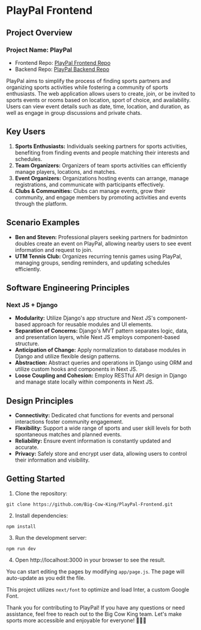 # PlayPal Frontend

## Project Overview

### Project Name: PlayPal
- Frontend Repo: [PlayPal Frontend Repo](https://github.com/Big-Cow-King/PlayPal-Frontend)
- Backend Repo: [PlayPal Backend Repo](https://github.com/Big-Cow-King/PlayPal-Backend)

PlayPal aims to simplify the process of finding sports partners and organizing sports activities while fostering a community of sports enthusiasts. The web application allows users to create, join, or be invited to sports events or rooms based on location, sport of choice, and availability. Users can view event details such as date, time, location, and duration, as well as engage in group discussions and private chats.

## Key Users

1. **Sports Enthusiasts:** Individuals seeking partners for sports activities, benefiting from finding events and people matching their interests and schedules.
2. **Team Organizers:** Organizers of team sports activities can efficiently manage players, locations, and matches.
3. **Event Organizers:** Organizations hosting events can arrange, manage registrations, and communicate with participants effectively.
4. **Clubs & Communities:** Clubs can manage events, grow their community, and engage members by promoting activities and events through the platform.

## Scenario Examples

- **Ben and Steven:** Professional players seeking partners for badminton doubles create an event on PlayPal, allowing nearby users to see event information and request to join.
- **UTM Tennis Club:** Organizes recurring tennis games using PlayPal, managing groups, sending reminders, and updating schedules efficiently.

## Software Engineering Principles

### Next JS + Django

- **Modularity:** Utilize Django's app structure and Next JS's component-based approach for reusable modules and UI elements.
- **Separation of Concerns:** Django's MVT pattern separates logic, data, and presentation layers, while Next JS employs component-based structure.
- **Anticipation of Change:** Apply normalization to database modules in Django and utilize flexible design patterns.
- **Abstraction:** Abstract queries and operations in Django using ORM and utilize custom hooks and components in Next JS.
- **Loose Coupling and Cohesion:** Employ RESTful API design in Django and manage state locally within components in Next JS.

## Design Principles

- **Connectivity:** Dedicated chat functions for events and personal interactions foster community engagement.
- **Flexibility:** Support a wide range of sports and user skill levels for both spontaneous matches and planned events.
- **Reliability:** Ensure event information is constantly updated and accurate.
- **Privacy:** Safely store and encrypt user data, allowing users to control their information and visibility.

## Getting Started

1. Clone the repository:

```
git clone https://github.com/Big-Cow-King/PlayPal-Frontend.git
```

2. Install dependencies:

```
npm install
```

3. Run the development server:

```
npm run dev
```

4. Open http://localhost:3000 in your browser to see the result.

You can start editing the pages by modifying `app/page.js`. The page will auto-update as you edit the file.

This project utilizes `next/font` to optimize and load Inter, a custom Google Font.

Thank you for contributing to PlayPal! If you have any questions or need assistance, feel free to reach out to the Big Cow King team. Let's make sports more accessible and enjoyable for everyone! 🏀🏈🎾
